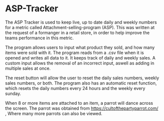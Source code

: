 # ASP-Tracker
The ASP Tracker is used to keep live, up to date daily and weekly numbers for a metric called Attachment-selling-program (ASP).
This was written at the request of a formanger in a retail store, in order to help improve the teams performance in this metric.

The program allows users to input what product they sold, and how many items were sold with it.
The program reads from a .csv file when it is opened and writes all data to it. It keeps track of
daily and weekly sales.
A custom input allows the removal of an incorrect input, aswell as adding in multiple sales at once.

The reset button will allow the user to reset the daily sales numbers, weekly sales numbers, or both.
The program also has an automatic reset function, which resets the daily numbers every 24 hours and
the weekly every sunday.

When 8 or more items are attached to an item, a parrot will dance across the screen.
The parrot was obtained from https://cultofthepartyparrot.com/ , Where many more parrots can
also be viewed.

